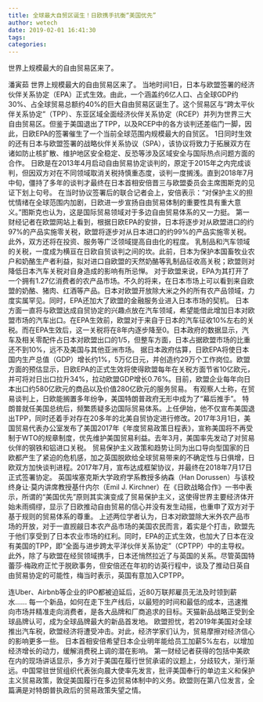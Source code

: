 ```yaml
---
title: 全球最大自贸区诞生！日欧携手抗衡“美国优先”
author: wetech
date: 2019-02-01 16:41:30
tags: 
categories: 
---
```

世界上规模最大的自由贸易区来了。
<!-- more -->
潘寅茹
世界上规模最大的自由贸易区来了。
当地时间1日，日本与欧盟签署的经济伙伴关系协定（EPA）正式生效。由此，一个涵盖约6亿人口、占全球GDP约30%、占全球贸易总额约40%的巨大自由贸易区诞生了。这个贸易区与“跨太平伙伴关系协定”（TPP）、东亚区域全面经济伙伴关系协定（RCEP）并列为世界三大自由贸易区。但鉴于美国退出了TPP，以及RCEP中的各方谈判还差临门一脚，因此，日欧EPA的签署催生了一个当前全球范围内规模最大的自贸区。
1日同时生效的还有日本与欧盟签署的战略伙伴关系协议（SPA），该协议将致力于拓展双方在诸如防止核扩散、维护地区安全稳定、反恐等涉及区域安全与国际热点问题方面的合作。
日欧是在2013年4月启动自由贸易协定谈判的，原定于2015年之内完成谈判，但因双方对在不同领域取消关税持慎重态度，谈判一度搁浅。直到2018年7月中旬，僵持了多年的谈判才最终在日本首相安倍晋三与欧盟委员会主席图斯克的见证下划上句号。
在当时协议签署后的联合记者会上，安倍表示：“对保护主义的担忧情绪在全球范围内加剧，日欧进一步宣扬自由贸易体制的重要性具有重大意义。”图斯克也认为，这是国际贸易领域对于多边自由贸易体系的又一力挺。
第一财经记者在欧盟网站上看到，根据日欧EPA的安排，日本将逐步对从欧盟进口的约97%的产品实施零关税，欧盟将逐步对从日本进口的约99%的产品实施零关税。此外，双方还将在投资、服务等广泛领域提高自由化的程度。
乳制品和汽车领域的关税，一度成为横亘在日欧自贸谈判之间的坎。此前，日本为保护本国畜牧业农户和奶酪生产者利益，拟对进口自欧盟的天然奶酪等乳制品征收高关税；欧盟则对降低日本汽车关税对自身造成的影响有所忌惮。
对于欧盟来说，EPA为其打开了一个拥有1.27亿消费者的农产品市场。不久的将来，在日本市场上可以看到来自欧盟的奶酪、猪肉、红酒等产品。日本对欧盟开放除大米之外的所有农产品领域，力度实属罕见。同时，EPA还加大了欧盟的金融服务业进入日本市场的契机。
日本方面一直将与欧盟达成自贸协定的兴趣点放在汽车领域，希望能借此增加日本对欧盟市场的汽车出口。在EPA生效前，欧盟对于来自于日本的汽车征收10%左右的关税。而在EPA生效后，这一关税将在8年内逐步降至0。日本政府的数据显示，汽车及相关零配件占日本对欧盟出口的1/5，但整车方面，日本占据欧盟市场的比重还不到10%，远不及美国与其他亚洲市场。
据日本政府估算，日欧EPA将使日本国内生产总值（GDP）增长约1%，5万亿日元，并创造约29万个工作岗位。欧盟方面的预估显示，日欧EPA的正式生效将使得欧盟每年在关税方面节省10亿欧元，并可将对日出口拉升34%，拉动欧盟GDP增长0.76%。目前，欧盟企业每年向日本出口约580亿欧元的商品以及价值280亿欧元的服务贸易。
有观察人士称，在贸易谈判上，日欧能搁置多年纷争，美国特朗普政府无形中成为了“幕后推手”。
特朗普就任美国总统后，频繁质疑多边国际贸易体系。上任伊始，他不仅宣布美国退出TPP，同时还着手对存在20多年的北美自贸协定进行修改。2017年3月1日，美国贸易代表办公室发布了美国2017年《年度贸易政策日程表》，宣称美国将不再受制于WTO的规章制度，优先维护美国贸易利益。去年3月，美国率先发动了对贸易伙伴的钢铁和铝进口关税。
贸易保护主义政策和趋势让同为出口导向型国家的日欧都产生了紧迫的危机感，加之英国脱欧给全球贸易带来的不确定性与日俱增，日欧双方加快谈判进程。2017年7月，宣布达成框架协议，并最终在2018年7月17日正式签署协定。
英国埃塞克斯大学政府学系教授多纳森（Han Dorussen）与该校终身让·莫内讲席教授基什内尔（Emil J. Kirchner）在《日欧战略合作》一书中表示，所谓的“美国优先”原则其实演变成了贸易保护主义，这使得世界主要经济体开始未雨绸缪，显示了日欧推动自由贸易的信心并没有发生动摇，也重申了双方对于基于规则的贸易体系的尊重。
上述两位学者认为，日本对欧盟除大米外农产品市场的开放，对于一直觊觎日本农产品市场的美国农民而言，着实是个打击，欧盟先于他们享受到了日本农业市场的红利。同时，EPA的正式生效，也加大了日本在没有美国的TPP，即“全面与进步跨太平洋伙伴关系协定”（CPTPP）中的主导权。
此外，除了与欧盟在经贸领域携手，日本还悄然拉近了与英国的关系。尽管英国特蕾莎·梅政府正忙于脱欧事务，但安倍还在年初的访英行程中，谈及了推动日英自由贸易协定的可能性，梅当时表示，英国有意加入CPTPP。
 
 
连Uber、Airbnb等企业的IPO都被迫延后，近80万联邦雇员无法及时领到薪水……
每一个新品，如何在走下生产线后，以最短的时间和最低的成本，迅速推向市场并精准走向消费者，是各大品牌和厂商追求的目标。天猫新品战略正受到全球品牌认可，成为全球品牌最大的新品首发地。
欧盟担忧，若2019年美国对全球推出汽车税，欧盟经济将遭受冲击。对此，经济学家们认为，贸易摩擦对经济信心的影响更多一些。
日本首相安倍希望日本企业明年能给员工加薪5%左右，以增加经济增长的动力，缓解消费税上调的潜在影响。
第一财经记者获得的包括中美欧在内的现场讲话显示，多方对于美国在履行世贸承诺的议题上，分歧较大，渐行渐远。中国常驻世贸组织代表张向晨大使率先发言，批评美国奉行的单边主义和保护主义贸易政策，敦促美国履行在多边贸易体制中的义务。欧盟则在第八位发言，全篇满是对特朗普执政后的贸易政策失望之情。
